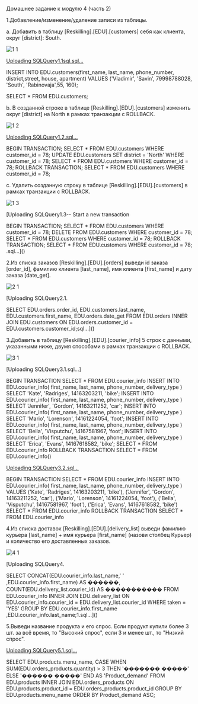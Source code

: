 Домашнее задание к модулю 4 (часть 2)

1.Добавление/изменение/удаление записи из таблицы.


a. Добавить в таблицу [Reskilling].[EDU].[customers] себя как клиента, округ [district]: South.

![1 1](https://github.com/user-attachments/assets/bbb0eeed-4f5d-47ad-83d8-d2defa9e1e8b)

[Uploading SQLQuery1.1sql.sql…]()

INSERT INTO EDU.customers(first_name, last_name, phone_number, district,street, house, apartment)
VALUES ('Vladimir', 'Savin', 79998788028, 'South', 'Rabinovaja',55, 160);

SELECT *
FROM EDU.customers;



b. В созданной строке в таблице [Reskilling].[EDU].[customers] изменить округ [district] на North в рамках транзакции с ROLLBACK.

![1 2](https://github.com/user-attachments/assets/509278ff-a295-4038-9517-fec4ea0a346a)

[Uploading SQLQuery1.2.sql…]()

BEGIN TRANSACTION;
    SELECT *
    FROM EDU.customers
    WHERE customer_id = 78;
UPDATE EDU.customers
SET district = 'North'
WHERE customer_id = 78;
    SELECT *
    FROM EDU.customers
    WHERE customer_id = 78;
ROLLBACK TRANSACTION;
    SELECT *
    FROM EDU.customers
    WHERE customer_id = 78;



c. Удалить созданную строку в таблице [Reskilling].[EDU].[customers] в рамках транзакции с ROLLBACK. 

![1 3](https://github.com/user-attachments/assets/06334f1e-854f-473b-869e-ac812dc08c91)

[Uploading SQLQuery1.3-- Start a new transaction

BEGIN TRANSACTION;
    SELECT *
    FROM EDU.customers
    WHERE customer_id = 78;
DELETE FROM EDU.customers
WHERE customer_id = 78;
    SELECT *
    FROM EDU.customers
    WHERE customer_id = 78;
ROLLBACK TRANSACTION;
    SELECT *
    FROM EDU.customers
    WHERE customer_id = 78;
.sql…]()


2.Из списка заказов [Reskilling].[EDU].[orders] выведи id заказа [order_id], фамилию клиента [last_name], имя клиента [first_name] и дату заказа [date_get]. 

![2 1](https://github.com/user-attachments/assets/30f4c12a-dd91-427a-87c2-2e8d0dab256b)

[Uploading SQLQuery2.1.

SELECT EDU.orders.order_id, 
       EDU.customers.last_name, 
       EDU.customers.first_name, 
       EDU.orders.date_get
FROM EDU.orders 
INNER JOIN EDU.customers
ON EDU.orders.customer_id = EDU.customers.customer_id;sql…]()


3.Добавить в таблицу [Reskilling].[EDU].[courier_info] 5 строк с данными, указанными ниже, двумя способами в рамках транзакции с ROLLBACK.

![3 1](https://github.com/user-attachments/assets/a2003d82-3e68-4cb5-a092-a61ddfaff313)

[Uploading SQLQuery3.1.sql…]

BEGIN TRANSACTION
SELECT *
FROM EDU.courier_info
INSERT INTO EDU.courier_info(
		first_name,
		last_name,
		phone_number,
		delivery_type
	)
SELECT 'Kate',
	'Radriges',
	14163203211,
	'bike';
INSERT INTO EDU.courier_info(
		first_name,
		last_name,
		phone_number,
		delivery_type
	)
SELECT 'Jennifer',
	'Gordon',
	14163211252,
	'car';
INSERT INTO EDU.courier_info(
		first_name,
		last_name,
		phone_number,
		delivery_type
	)
SELECT 'Mario',
	'Lorenson',
	14161224054,
	'foot';
INSERT INTO EDU.courier_info(
		first_name,
		last_name,
		phone_number,
		delivery_type
	)
SELECT 'Bella',
	'Visputchu',
	14167581967,
	'foot';
INSERT INTO EDU.courier_info(
		first_name,
		last_name,
		phone_number,
		delivery_type
	)
SELECT 'Erica',
	'Evans',
	14167618582,
	'bike';
SELECT *
FROM EDU.courier_info ROLLBACK TRANSACTION
SELECT *
FROM EDU.courier_info()


[Uploading SQLQuery3.2.sql…]()

BEGIN TRANSACTION
SELECT *
FROM EDU.courier_info
INSERT INTO EDU.courier_info(
		first_name,
		last_name,
		phone_number,
		delivery_type
	)
VALUES ('Kate', 'Radriges', 14163203211, 'bike'),
	('Jennifer', 'Gordon', 14163211252, 'car'),
	('Mario', 'Lorenson', 14161224054, 'foot'),
	('Bella', 'Visputchu', 14167581967, 'foot'),
	('Erica', 'Evans', 14167618582, 'bike')
SELECT *
FROM EDU.courier_info ROLLBACK TRANSACTION
SELECT *
FROM EDU.courier_info

 4.Из списка доставок [Reskilling].[EDU].[delivery_list] выведи фамилию курьера [last_name] + имя курьера [first_name] (назови столбец Курьер) и количество его доставленных заказов. 

 ![4 1](https://github.com/user-attachments/assets/ab0faabf-b5ac-47d6-9bbb-18f2c9923434)

[Uploading SQLQuery4.

SELECT CONCAT(EDU.courier_info.last_name,' ' ,EDU.courier_info.first_name) AS ������, COUNT(EDU.delivery_list.courier_id) AS �����������
FROM EDU.courier_info INNER JOIN EDU.delivery_list
ON EDU.courier_info.courier_id = EDU.delivery_list.courier_id
WHERE taken = 'YES'
GROUP BY EDU.courier_info.first_name ,EDU.courier_info.last_name;1.sql…]()




5.Выведи название продукта и его спрос. Если продукт купили более 3 шт. за всё время, то "Высокий спрос", если 3 и менее шт., то "Низкий спрос".

[Uploading SQLQuery5.1.sql…]()

SELECT EDU.products.menu_name,
	CASE
		WHEN SUM(EDU.orders_products.quantity) > 3 THEN '������� �����'
		ELSE '������ �����'
	END AS 'Product_demand'
FROM EDU.products
	INNER JOIN EDU.orders_products ON EDU.products.product_id = EDU.orders_products.product_id
GROUP BY EDU.products.menu_name
ORDER BY Product_demand ASC;



